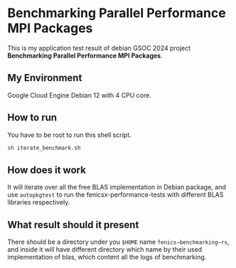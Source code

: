 # Benchmarking Parallel Performance MPI Packages
This is my application test result of debian GSOC 2024 project **Benchmarking Parallel Performance MPI Packages**.

## My Environment
Google Cloud Engine Debian 12 with 4 CPU core.

## How to run
You have to be root to run this shell script.
```bash
sh iterate_benchmark.sh
```

## How does it work
It will iterate over all the free BLAS implementation in Debian package, and use `autopkgtest` to run the fenicsx-performance-tests with different BLAS libraries respectively. 

## What result should it present
There should be a directory under you `$HOME` name `fenics−benchmarking−rs`, and inside it will have different directory which name by their used implementation of blas, which content all the logs of benchmarking.
